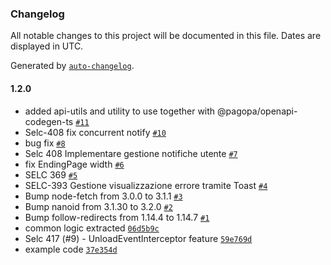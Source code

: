 ### Changelog

All notable changes to this project will be documented in this file. Dates are displayed in UTC.

Generated by [`auto-changelog`](https://github.com/CookPete/auto-changelog).

#### 1.2.0

- added api-utils and utility to use together with @pagopa/openapi-codegen-ts [`#11`](https://github.com/pagopa/selfcare-common-frontend/pull/11)
- Selc-408 fix concurrent notify [`#10`](https://github.com/pagopa/selfcare-common-frontend/pull/10)
- bug fix [`#8`](https://github.com/pagopa/selfcare-common-frontend/pull/8)
- Selc 408 Implementare gestione notifiche utente [`#7`](https://github.com/pagopa/selfcare-common-frontend/pull/7)
- fix EndingPage width [`#6`](https://github.com/pagopa/selfcare-common-frontend/pull/6)
- SELC 369 [`#5`](https://github.com/pagopa/selfcare-common-frontend/pull/5)
- SELC-393 Gestione visualizzazione errore tramite Toast [`#4`](https://github.com/pagopa/selfcare-common-frontend/pull/4)
- Bump node-fetch from 3.0.0 to 3.1.1 [`#3`](https://github.com/pagopa/selfcare-common-frontend/pull/3)
- Bump nanoid from 3.1.30 to 3.2.0 [`#2`](https://github.com/pagopa/selfcare-common-frontend/pull/2)
- Bump follow-redirects from 1.14.4 to 1.14.7 [`#1`](https://github.com/pagopa/selfcare-common-frontend/pull/1)
- common logic extracted [`06d5b9c`](https://github.com/pagopa/selfcare-common-frontend/commit/06d5b9cc4d9a653e8ed08294efa011cd40cf80b7)
- Selc 417 (#9) - UnloadEventInterceptor feature [`59e769d`](https://github.com/pagopa/selfcare-common-frontend/commit/59e769d382f422a7ab6c687a0e8655854df25193)
- example code [`37e354d`](https://github.com/pagopa/selfcare-common-frontend/commit/37e354d15a0d7e74a6e568127267ce17cd6b78fa)
